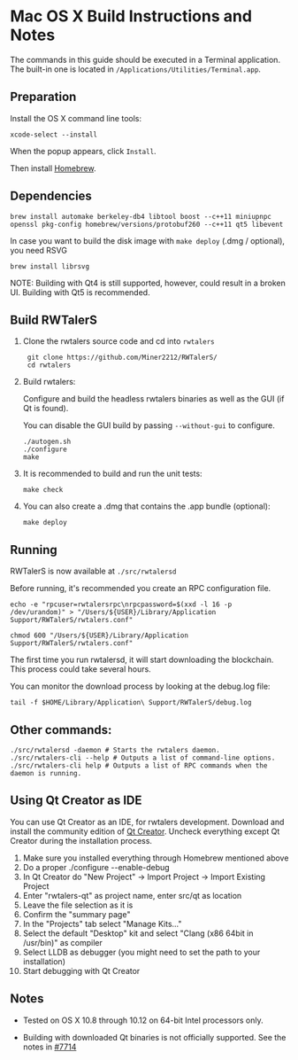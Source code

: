 Mac OS X Build Instructions and Notes
====================================
The commands in this guide should be executed in a Terminal application.
The built-in one is located in `/Applications/Utilities/Terminal.app`.

Preparation
-----------
Install the OS X command line tools:

`xcode-select --install`

When the popup appears, click `Install`.

Then install [Homebrew](http://brew.sh).

Dependencies
----------------------

    brew install automake berkeley-db4 libtool boost --c++11 miniupnpc openssl pkg-config homebrew/versions/protobuf260 --c++11 qt5 libevent

In case you want to build the disk image with `make deploy` (.dmg / optional), you need RSVG

    brew install librsvg

NOTE: Building with Qt4 is still supported, however, could result in a broken UI. Building with Qt5 is recommended.

Build RWTalerS
------------------------

1. Clone the rwtalers source code and cd into `rwtalers`

        git clone https://github.com/Miner2212/RWTalerS/
        cd rwtalers

2.  Build rwtalers:

    Configure and build the headless rwtalers binaries as well as the GUI (if Qt is found).

    You can disable the GUI build by passing `--without-gui` to configure.

        ./autogen.sh
        ./configure
        make

3.  It is recommended to build and run the unit tests:

        make check

4.  You can also create a .dmg that contains the .app bundle (optional):

        make deploy

Running
-------

RWTalerS is now available at `./src/rwtalersd`

Before running, it's recommended you create an RPC configuration file.

    echo -e "rpcuser=rwtalersrpc\nrpcpassword=$(xxd -l 16 -p /dev/urandom)" > "/Users/${USER}/Library/Application Support/RWTalerS/rwtalers.conf"

    chmod 600 "/Users/${USER}/Library/Application Support/RWTalerS/rwtalers.conf"

The first time you run rwtalersd, it will start downloading the blockchain. This process could take several hours.

You can monitor the download process by looking at the debug.log file:

    tail -f $HOME/Library/Application\ Support/RWTalerS/debug.log

Other commands:
-------

    ./src/rwtalersd -daemon # Starts the rwtalers daemon.
    ./src/rwtalers-cli --help # Outputs a list of command-line options.
    ./src/rwtalers-cli help # Outputs a list of RPC commands when the daemon is running.

Using Qt Creator as IDE
------------------------
You can use Qt Creator as an IDE, for rwtalers development.
Download and install the community edition of [Qt Creator](https://www.qt.io/download/).
Uncheck everything except Qt Creator during the installation process.

1. Make sure you installed everything through Homebrew mentioned above
2. Do a proper ./configure --enable-debug
3. In Qt Creator do "New Project" -> Import Project -> Import Existing Project
4. Enter "rwtalers-qt" as project name, enter src/qt as location
5. Leave the file selection as it is
6. Confirm the "summary page"
7. In the "Projects" tab select "Manage Kits..."
8. Select the default "Desktop" kit and select "Clang (x86 64bit in /usr/bin)" as compiler
9. Select LLDB as debugger (you might need to set the path to your installation)
10. Start debugging with Qt Creator

Notes
-----

* Tested on OS X 10.8 through 10.12 on 64-bit Intel processors only.

* Building with downloaded Qt binaries is not officially supported. See the notes in [#7714](https://github.com/bitcoin/bitcoin/issues/7714)

